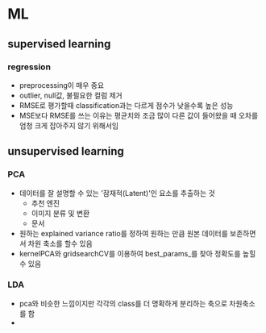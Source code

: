# ML

## supervised learning

### regression 
- preprocessing이 매우 중요
- outlier, null값, 불필요한 컬럼 제거 
- RMSE로 평가할때 classification과는 다르게 점수가 낮을수록 높은 성능
- MSE보다 RMSE를 쓰는 이유는 평균치와 조금 많이 다른 값이 들어왔을 때 오차를 엄청 크게 잡아주지 않기 위해서임

## unsupervised learning

### PCA
- 데이터를 잘 설명할 수 있는 '잠재적(Latent)'인 요소를 추출하는 것
  - 추천 엔진
  - 이미지 분류 및 변환
  - 문서 
- 원하는 explained variance ratio를 정하여 원하는 만큼 원본 데이터를 보존하면서 차원 축소를 할수 있음
- kernelPCA와 gridsearchCV를 이용하여 best_params_를 찾아 정확도를 높힐 수 있음

### LDA
- pca와 비슷한 느낌이지만 각각의 class를 더 명확하게 분리하는 축으로 차원축소를 함
- 
